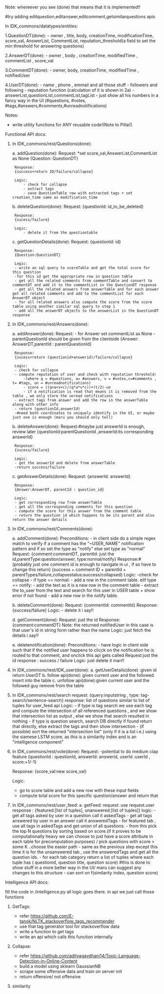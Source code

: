 Note: whereever you see (done) that means that it is implemented!!


#try adding editquestion,editanswer,editcomment,getsimilarquestions apis


In IDK_commons/datatypes/entities:

1.QuestionDT(done):
	- owner , title, body, creationTime, modificationTime, score_val, AnswerList, CommentList, reputation_threshold(a field to set the min threshold for answering questions)

2.AnswerDT(done):
	- owner , body , creationTime, modifiedTime , commentList , score_val

3.CommentDT(done):
	- owner, body, creationTime, modifiedTime , notifiedUser

4.UserDT(done):
	- name , phone , emmail and all those stuff
	- followers and following
	- reputation function (calculation of it is shown in 2a)
	- answerList,questionList,commentList,tagList
	- just show all his numbers in a fancy way in the UI (#questions, #votes, #tags,#answers,#comments,#unreadnotifications)

Notes:

- write utility functions for ANY reusable code!(Note to Pillai!)


Functional API docs:

1. In IDK_commons/rest/Questions(done):

	a. addQuestion(done):
		Request:
		*set score_val,AnswerList,CommentList as None
		{Question: QuestionDT}

		Response:
		{success+return ID/failure/collapse}

		Logic:
			- check for collapse
			- extract tags
			- save QuestionTable row with extracted tags + set creation_time same as modification_time

	b. deleteQuestion(done):
		Request:
		{questionId: id_to_be_deleted}

		Response:
		{sucess/failure}

		Logic:
			- delete it from the questiontable

	c. getQuestionDetails(done):
		Request:
		{questionId: id}

		Response:
		{Question:QuestionDT}

		Logic:
		- write an sql query to scoreTable and get the total score for this question
		-for this id get the appropriate row in question table
		- get all the related comments from commentTable and convert to commentDT and add it to the commentList in the QuestionDT response
		- get all the related answers from answerTable and for each answer get all related comments and add to the commentList for each AnswerDT object
		- for all related answers also compute the score from the score table using another similar sql query to step 1
		- add all the answerDT objects to the answerList in the QuestionDT response 

2. In IDK_commons/rest/Answers(done):
	
	a. addAnswer(done):
		Request:
		- for Answer set commentList as None
		- parentQuestionId should be given from the clientside
		{Answer: AnswerDT,parentId : parentQuestionId}

		Response:
		{sucess+return (questionid+answerid)/failure/collapse}

		Logic:
		- check for collapse
		- compute reputation of user and check with reputation threshold:
			-(where q = #questions, a= #answers, v = #votes,c=#comments , t= #tags, un = #unreadnotifications)
			- score = ((q+a+v+c)/(q*a*v*c))+(t/2)-un
			- if a notification is read that means it is removed from the table , we only store the unread notifications
		- extract tags from answer and add the row in the answerTable along with other info
		- return (questionId,answerId) 
		-#need both coordinates to uniquely identify in the UI, or maybe just one is enough (maru you should only tell)

	b. deleteAnswer(done):
		Request:#maybe just answerId is enough, review later
		{questionId:parentQuestionId ,answerId:its corresponding answerId}

		Response:
		{sucess/failure}

		Logic:
		- get the answerId and delete from answerTable
		-return success/failure

	c. getAnswerDetails(done):
		Request:
		{answerId: answerId}

		Response:
		{Answer:AnswerDT, parentId : question_id}

		Logic:
		- get corresponding row from answerTable
		- get all the corresponding comments for this question
		- compute the score for this answer from the comment table
		- return the question id which happens to be its parent and also return the answer details



3. In IDK_commons/rest/Comments(done):

	a. addComment(done):
		Preconditions:
		 	- in client side do a simple regex match to verify if a comment has the "~USER_NAME" notification pattern and if so set the type as "notify" else set type as "normal"
		Request:
			{comment:commentDT, parentId: just the id,parentType:question/answer, type:normal/notify}
		Response:#(probably just one comment id is enough to navigate in ui , if so have to change this return)
			{success + comment ID + parentId + parentTypes/failure,collapsestatus:success/collapsed}
		Logic:
			-check for collapse
			- if type == normal:
				- add a row in the comment table.
			  elif type == notify:
			  	- add the text as it is a new row in the comment table
				- extract the to_user from the text and search for this user in USER table + show error if not found
				- add a new row in the notify table.

	b. deleteComment(done):
		Request:
			{commentId: commentId}
		Response:
			{success/failure}
		Logic:
			- delete it i say!!


	d. getComment(done):
		Request: just the id
		Response:{comment:commentDT}
		Note: the returned notifiedUser in this case is that user's id in string form rather than the name
		Logic:
			just fetch the details i say!!

	e. deletenotification(done):
		Preconditions:
		 - have logic in client side such that if the notified user happens to clicck on the notification he is routed to that comment, and onclick this api gets called
		Request:just the id
		response : success / failure
		Logic:
			just delete it man!!


4. In IDK_commons/rest/IDK_user(done):
	a. getUserDetails(done) :given id return UserDT
	b. follow api(done): given current user and the followed insert into the table
	c. unfollow api(done):given current user and the followed guy remove from the table


5. In IDK_commons/rest/search 
	request: {query:inputstring , type: tag-search/sentence-search}
	response: list of questions similar to list of tuples for user_feed api
	Logic:
		- if type is tag search we use each tag and compute the intersection of all referenced questions , and we show that intersection list as output , else we show that search resulted in nothing
		- if type is question search, search DB directly if found return that directly, else extract the tags and then show intersection
		- (if possible) sort the returned "intersection list" (only if it is a list i.e.) using the siamese LSTM score, as this is a similarity index and is an "intelligence component"

6. In IDK_commons/rest/vote(done):
	Request:
	-potential to do medium clap feature
	{questionId : questionId, answerId: answerid, userId :userId , score:+1/-1}

	Response:
	{score_val:new score_val}

	Logic:
	- go to score table and add a new row with these input fields
	- compute total score for this specific question/answer and return that

7. In IDK_commons/rest/user_feed:
	a. getFeed:
		request: use request.user
		response : {featured:[list of tuples], unanswered:[list of tuples]}
		logic:
			- get all tags asked by user in a question call it askedTags
			- get all tags answered by user in an answer call it answeredTags
			- for featured tab , use all tags in askedTags and get union of all questions.
			- from this pick the top N questions by sorting based on score.(if it proves to be computationally heavy we can choose to just have a score attribute in each table for precomputation purposes) / pick questions with score > some K ..choose the easier path
			- same as the previous step except this time it is for the unsanswered tab , use the answeredTags and get all the question ids.
			- for each tab category return a list of tuples where each tuple has ( questionid, question title, question score) #this is done to show stuff in a more better way in the UI/ maru can suggest any changes to this structure
			- can sort on f(similarity index, question score)
	




Intelligence API docs:

fill the code in /intelligence.py all logic goes there. in api we just call those functions


1. GetTags:
	- refer https://github.com/E-tanok/NLTK_stackoverflow_tags_recommender
	- use that tag generator tool for stackoverflow data
	- write a function to get tags
	- write an api which calls this function internally

2. Collapse:
	- refer https://github.com/adityagaydhani14/Toxic-Language-Detection-in-Online-Content
	- build a model using sklearn GaussianNB
	- scrape some offensive data and train on server init
	- return offensive/ not offensive

3. similarity

